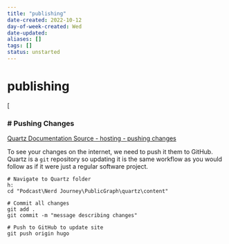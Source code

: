 ```yaml
---
title: "publishing"
date-created: 2022-10-12
day-of-week-created: Wed
date-updated: 
aliases: []
tags: []
status: unstarted
---
```


# publishing

[

### # Pushing Changes

[Quartz Documentation Source - hosting - pushing changes](https://quartz.jzhao.xyz/notes/hosting/#pushing-changes)

To see your changes on the internet, we need to push it them to GitHub. Quartz is a `git` repository so updating it is the same workflow as you would follow as if it were just a regular software project.

```shell
# Navigate to Quartz folder
h:
cd "Podcast\Nerd Journey\PublicGraph\quartz\content"

# Commit all changes
git add .
git commit -m "message describing changes"

# Push to GitHub to update site
git push origin hugo
```